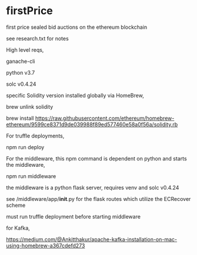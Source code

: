 # firstPrice
first price sealed bid auctions on the ethereum blockchain

see research.txt for notes

High level reqs,

ganache-cli

python v3.7

solc v0.4.24

specific Solidity version installed globally via HomeBrew,

brew unlink solidity

brew install https://raw.githubusercontent.com/ethereum/homebrew-ethereum/9599ce8371d9de039988f89ed577460e58a0f56a/solidity.rb

For truffle deployments,

npm run deploy

For the middleware, this npm command is dependent on python and starts the middleware,

npm run middleware

the middleware is a python flask server, requires venv and solc v0.4.24

see /middleware/app/__init__.py for the flask routes which utilize the ECRecover scheme

must run truffle deployment before starting middleware

for Kafka,

https://medium.com/@Ankitthakur/apache-kafka-installation-on-mac-using-homebrew-a367cdefd273
